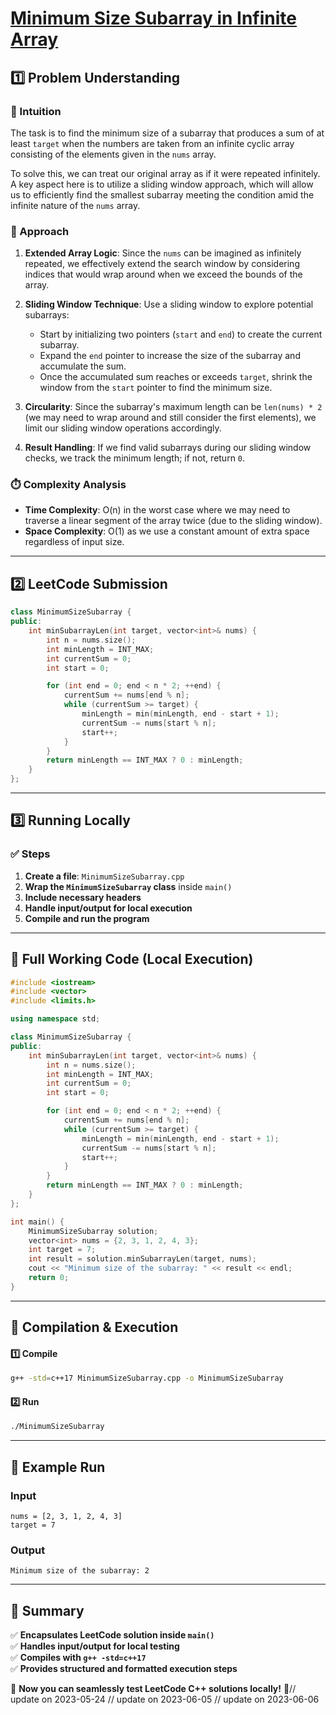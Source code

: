 # **[Minimum Size Subarray in Infinite Array](https://leetcode.com/problems/minimum-size-subarray-in-infinite-array/description/)**  

## **1️⃣ Problem Understanding**  
### **📌 Intuition**  
The task is to find the minimum size of a subarray that produces a sum of at least `target` when the numbers are taken from an infinite cyclic array consisting of the elements given in the `nums` array. 

To solve this, we can treat our original array as if it were repeated infinitely. A key aspect here is to utilize a sliding window approach, which will allow us to efficiently find the smallest subarray meeting the condition amid the infinite nature of the `nums` array.

### **🚀 Approach**  
1. **Extended Array Logic**: Since the `nums` can be imagined as infinitely repeated, we effectively extend the search window by considering indices that would wrap around when we exceed the bounds of the array.
   
2. **Sliding Window Technique**: Use a sliding window to explore potential subarrays:
   - Start by initializing two pointers (`start` and `end`) to create the current subarray.
   - Expand the `end` pointer to increase the size of the subarray and accumulate the sum. 
   - Once the accumulated sum reaches or exceeds `target`, shrink the window from the `start` pointer to find the minimum size.

3. **Circularity**: Since the subarray's maximum length can be `len(nums) * 2` (we may need to wrap around and still consider the first elements), we limit our sliding window operations accordingly.

4. **Result Handling**: If we find valid subarrays during our sliding window checks, we track the minimum length; if not, return `0`.

### **⏱️ Complexity Analysis**  
- **Time Complexity**: O(n) in the worst case where we may need to traverse a linear segment of the array twice (due to the sliding window).  
- **Space Complexity**: O(1) as we use a constant amount of extra space regardless of input size.  

---  

## **2️⃣ LeetCode Submission**  
```cpp
class MinimumSizeSubarray {
public:
    int minSubarrayLen(int target, vector<int>& nums) {
        int n = nums.size();
        int minLength = INT_MAX;
        int currentSum = 0;
        int start = 0;

        for (int end = 0; end < n * 2; ++end) {
            currentSum += nums[end % n];
            while (currentSum >= target) {
                minLength = min(minLength, end - start + 1);
                currentSum -= nums[start % n];
                start++;
            }
        }
        return minLength == INT_MAX ? 0 : minLength;
    }
};  
```  

---  

## **3️⃣ Running Locally**  
### **✅ Steps**  
1. **Create a file**: `MinimumSizeSubarray.cpp`  
2. **Wrap the `MinimumSizeSubarray` class** inside `main()`  
3. **Include necessary headers**  
4. **Handle input/output for local execution**  
5. **Compile and run the program**  

---  

## **📝 Full Working Code (Local Execution)**  
```cpp
#include <iostream>
#include <vector>
#include <limits.h>

using namespace std;

class MinimumSizeSubarray {
public:
    int minSubarrayLen(int target, vector<int>& nums) {
        int n = nums.size();
        int minLength = INT_MAX;
        int currentSum = 0;
        int start = 0;

        for (int end = 0; end < n * 2; ++end) {
            currentSum += nums[end % n];
            while (currentSum >= target) {
                minLength = min(minLength, end - start + 1);
                currentSum -= nums[start % n];
                start++;
            }
        }
        return minLength == INT_MAX ? 0 : minLength;
    }
};

int main() {
    MinimumSizeSubarray solution;
    vector<int> nums = {2, 3, 1, 2, 4, 3};
    int target = 7;
    int result = solution.minSubarrayLen(target, nums);
    cout << "Minimum size of the subarray: " << result << endl;
    return 0;
}
```  

---  

## **🔧 Compilation & Execution**  
#### **1️⃣ Compile**  
```bash
g++ -std=c++17 MinimumSizeSubarray.cpp -o MinimumSizeSubarray
```  

#### **2️⃣ Run**  
```bash
./MinimumSizeSubarray
```  

---  

## **🎯 Example Run**  
### **Input**  
```
nums = [2, 3, 1, 2, 4, 3]
target = 7
```  
### **Output**  
```
Minimum size of the subarray: 2
```  

---  

## **📌 Summary**  
✅ **Encapsulates LeetCode solution inside `main()`**  
✅ **Handles input/output for local testing**  
✅ **Compiles with `g++ -std=c++17`**  
✅ **Provides structured and formatted execution steps**  

🚀 **Now you can seamlessly test LeetCode C++ solutions locally!** 🚀// update on 2023-05-24
// update on 2023-06-05
// update on 2023-06-06
